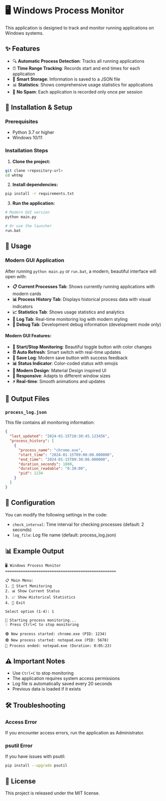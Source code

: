 # 🖥️ Windows Process Monitor

This application is designed to track and monitor running applications on Windows systems.

## ✨ Features

- 🔍 **Automatic Process Detection**: Tracks all running applications
- ⏰ **Time Range Tracking**: Records start and end times for each application
- 💾 **Smart Storage**: Information is saved to a JSON file
- 📊 **Statistics**: Shows comprehensive usage statistics for applications
- 🚫 **No Spam**: Each application is recorded only once per session

## 🚀 Installation & Setup

### Prerequisites
- Python 3.7 or higher
- Windows 10/11

### Installation Steps

1. **Clone the project:**
```bash
git clone <repository-url>
cd whtmp
```

2. **Install dependencies:**
```bash
pip install -r requirements.txt
```

3. **Run the application:**
```bash
# Modern GUI version
python main.py

# Or use the launcher
run.bat
```

## 📖 Usage

### Modern GUI Application
After running `python main.py` or `run.bat`, a modern, beautiful interface will open with:

- **📋 Current Processes Tab**: Shows currently running applications with modern cards
- **📊 Process History Tab**: Displays historical process data with visual indicators
- **📈 Statistics Tab**: Shows usage statistics and analytics
- **📝 Log Tab**: Real-time monitoring log with modern styling
- **🐛 Debug Tab**: Development debug information (development mode only)

#### Modern GUI Features:
- **🚀 Start/Stop Monitoring**: Beautiful toggle button with color changes
- **⏰ Auto Refresh**: Smart switch with real-time updates
- **💾 Save Log**: Modern save button with success feedback
- **📊 Status Indicator**: Color-coded status with emojis
- **🎨 Modern Design**: Material Design inspired UI
- **📱 Responsive**: Adapts to different window sizes
- **⚡ Real-time**: Smooth animations and updates

## 📁 Output Files

### `process_log.json`
This file contains all monitoring information:

```json
{
  "last_updated": "2024-01-15T10:30:45.123456",
  "process_history": [
    {
      "process_name": "chrome.exe",
      "start_time": "2024-01-15T09:00:00.000000",
      "end_time": "2024-01-15T09:30:00.000000", 
      "duration_seconds": 1800,
      "duration_readable": "0:30:00",
      "pid": 1234
    }
  ]
}
```

## 🔧 Configuration

You can modify the following settings in the code:

- `check_interval`: Time interval for checking processes (default: 2 seconds)
- `log_file`: Log file name (default: process_log.json)

## 📊 Example Output

```
🖥️ Windows Process Monitor
==================================================

📋 Main Menu:
1. 🚀 Start Monitoring
2. 📊 Show Current Status
3. 📈 Show Historical Statistics  
4. 🛑 Exit

Select option (1-4): 1

🚀 Starting process monitoring...
💡 Press Ctrl+C to stop monitoring

🟢 New process started: chrome.exe (PID: 1234)
🟢 New process started: notepad.exe (PID: 5678)
🔴 Process ended: notepad.exe (Duration: 0:05:23)
```

## ⚠️ Important Notes

- Use `Ctrl+C` to stop monitoring
- The application requires system access permissions
- Log file is automatically saved every 20 seconds
- Previous data is loaded if it exists

## 🛠️ Troubleshooting

### Access Error
If you encounter access errors, run the application as Administrator.

### psutil Error
If you have issues with psutil:
```bash
pip install --upgrade psutil
```

## 📝 License

This project is released under the MIT license.